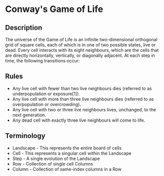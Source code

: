 # Conway's Game of Life

## Description
The universe of the Game of Life is an infinite two-dimensional orthogonal grid of square cells, each of which is in one of two possible states, live or dead. Every cell interacts with its eight neighbours, which are the cells that are directly horizontally, vertically, or diagonally adjacent. At each step in time, the following transitions occur:

## Rules
- Any live cell with fewer than two live neighbours dies (referred to as underpopulation or exposure[1]).
- Any live cell with more than three live neighbours dies (referred to as overpopulation or overcrowding).
- Any live cell with two or three live neighbours lives, unchanged, to the next generation.
- Any dead cell with exactly three live neighbours will come to life.

## Terminology
- Landscape - This represents the entire board of cells
- Cell - This represents a singular cell within the Landscape
- Step - A single evolution of the Landscape
- Row - Collection of single cell Columns
- Column - Collection of same-index columns in a Row
